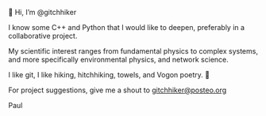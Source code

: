 👋 Hi, I’m @gitchhiker

I know some C++ and Python that I would like to deepen, preferably in a collaborative project.

My scientific interest ranges from fundamental physics to complex systems, and more specifically environmental physics, and network science.

I like git, I like hiking, hitchhiking, towels, and Vogon poetry. 🙂

For project suggestions, give me a shout to gitchhiker@posteo.org

Paul

<!---
gitchhiker/gitchhiker is a ✨ special ✨ repository because its `README.md` (this file) appears on your GitHub profile.
You can click the Preview link to take a look at your changes.
--->
